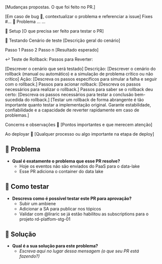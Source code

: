 [Mudanças propostas. O que foi feito no PR.]

[Em caso de bug 🐛, contextualizar o problema e referenciar a issue] Fixes #...
👻 Problema 
...
...

🚧 Setup
[O que precisa ser feito para testar o PR]

🧪 Testando
Cenário de teste
[Descrição geral do cenário]

Passo 1
Passo 2
Passo n
[Resultado esperado]

↩️ Teste de Rollback:
Passos para Reverter:

[Descrever o cenário que será testado]
Descrição: [Descrever o cenário do rollback (manual ou automático) e a simulação de problema crítico ou não crítico]
Ação: [Descreva os passos específicos para simular a falha e seguir com o rollback.]
Passos para acionar rollback: [Descreva os passos necessários para realizar o rollback.]
Passos para saber se o rollback deu certo: [Descreva os passos necessários para testar a conclusão bem-sucedida do rollback.]
[Testar um rollback de forma abrangente é tão importante quanto testar a implementação original. Garante estabilidade, confiabilidade e a capacidade de reverter rapidamente em caso de problemas.]

Concerns e observações 💭
[Pontos importantes e que merecem atenção]

Ao deployar 🚢
[Qualquer processo ou algo importante na etapa de deploy]


## 👻 Problema

- **Qual é exatamente o problema que esse PR resolve?**
  - Hoje os eventos não são enviados do PaaS para o data-lake
  - Esse PR adiciona o container do data lake

## 🧪 Como testar
- **Descreva como é possível testar este PR para aprovação?**
  - Subir um ambiene
  - Adicionar a SA  para publicar nos tópicos
  - Validar com @liraric se já estão habilitou as subscriptions para o projeto rd-platfom-stg-01
    
## 🌟 Solução

- **Qual é a sua solução para este problema?**
  - _Escreva aqui no lugar dessa mensagem (o que seu PR está fazendo?)_
